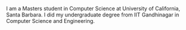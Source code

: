 I am a Masters student in Computer Science at University of California, Santa Barbara. I did my undergraduate degree from IIT Gandhinagar in Computer Science and Engineering. 
